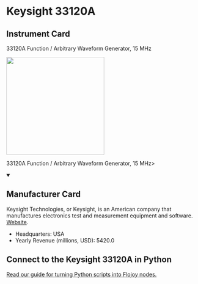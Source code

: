 
# Keysight 33120A

## Instrument Card

<div className="flex">

<div>

33120A Function / Arbitrary Waveform Generator, 15 MHz

</div>

<img width="256" src="https://v5.airtableusercontent.com/v1/19/19/1691539200000/JfguQ4i0xAa4w9Lvz9UhVg/RP0hLyYlmnYs1sfLa4Xye8IZvTrXOoTkymVhmewY3bd2Dyi_-CujYco6chlEyLDoAa71Uqx0y2cxzHaIV6XIa8CX0J-JNXcNTTP-4LDPMDw/p1-AgFfllflixE5HuhpYa4DnVm3cLnX8i5quX34aBps"/>

</div>

33120A Function / Arbitrary Waveform Generator, 15 MHz>

<details open>
<summary><h2>Manufacturer Card</h2></summary>

Keysight Technologies, or Keysight, is an American company that manufactures electronics test and measurement equipment and software. <a href="https://www.keysight.com/us/en/home.html">Website</a>.

<ul>
  <li>Headquarters: USA</li>
  <li>Yearly Revenue (millions, USD): 5420.0</li>
</ul>
</details>

## Connect to the Keysight 33120A in Python

[Read our guide for turning Python scripts into Flojoy nodes.](https://docs.flojoy.ai/custom-nodes/creating-custom-node/)



